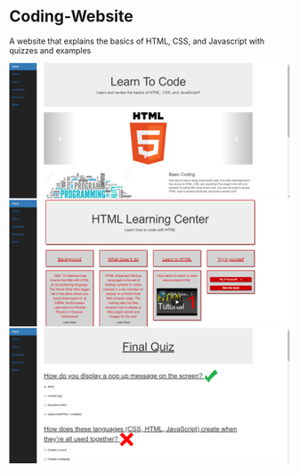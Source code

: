 # Coding-Website
A website that explains the basics of HTML, CSS, and Javascript with quizzes and examples

<img src = website1.png>
<img src = website2.png>
<img src = website3.png>
